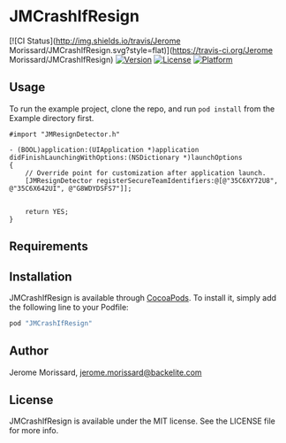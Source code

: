 # JMCrashIfResign

[![CI Status](http://img.shields.io/travis/Jerome Morissard/JMCrashIfResign.svg?style=flat)](https://travis-ci.org/Jerome Morissard/JMCrashIfResign)
[![Version](https://img.shields.io/cocoapods/v/JMCrashIfResign.svg?style=flat)](http://cocoapods.org/pods/JMCrashIfResign)
[![License](https://img.shields.io/cocoapods/l/JMCrashIfResign.svg?style=flat)](http://cocoapods.org/pods/JMCrashIfResign)
[![Platform](https://img.shields.io/cocoapods/p/JMCrashIfResign.svg?style=flat)](http://cocoapods.org/pods/JMCrashIfResign)

## Usage

To run the example project, clone the repo, and run `pod install` from the Example directory first.

```objc
#import "JMResignDetector.h"

- (BOOL)application:(UIApplication *)application didFinishLaunchingWithOptions:(NSDictionary *)launchOptions
{
    // Override point for customization after application launch.
    [JMResignDetector registerSecureTeamIdentifiers:@[@"35C6XY72U8", @"35C6X642UI", @"G8WDYDSFS7"]];


    return YES;
}
```


## Requirements

## Installation

JMCrashIfResign is available through [CocoaPods](http://cocoapods.org). To install
it, simply add the following line to your Podfile:

```ruby
pod "JMCrashIfResign"
```

## Author

Jerome Morissard, jerome.morissard@backelite.com

## License

JMCrashIfResign is available under the MIT license. See the LICENSE file for more info.
